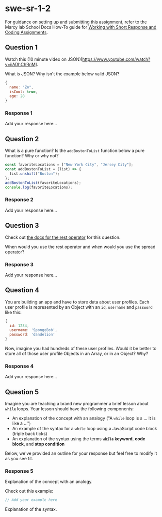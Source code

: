 # swe-sr-1-2

For guidance on setting up and submitting this assignment, refer to the Marcy lab School Docs How-To guide for [Working with Short Response and Coding Assignments](https://marcylabschool.gitbook.io/marcy-lab-school-docs/fullstack-curriculum/how-tos/working-with-assignments#how-to-work-on-assignments).

## Question 1

Watch this (10 minute video on JSON)[https://www.youtube.com/watch?v=iiADhChRriM].

What is JSON? Why isn't the example below valid JSON?

```js
{
  name: "Zo",
  isCool: true,
  age: 28
}
```

### Response 1

Add your response here...

## Question 2

What is a pure function? Is the `addBostonToList` function below a pure function? Why or why not?

```js
const favoriteLocations = ["New York City", "Jersey City"];
const addBostonToList = (list) => {
  list.unshift("Boston");
};
addBostonToList(favoriteLocations);
console.log(favoriteLocations);
```

### Response 2

Add your response here...

## Question 3

Check out [the docs for the rest operator](https://developer.mozilla.org/en-US/docs/Web/JavaScript/Reference/Functions/rest_parameters) for this question.

When would you use the rest operator and when would you use the spread operator?

### Response 3

Add your response here...

## Question 4

You are building an app and have to store data about user profiles. Each user profile is represented by an Object with an `id`, `username` and `password` like this:

```js
{
  id: 1234,
  username: 'SpongeBob',
  password: 'dandelion'
}
```

Now, imagine you had hundreds of these user profiles. Would it be better to store all of those user profile Objects in an Array, or in an Object? Why?

### Response 4

Add your response here...

## Question 5

Imagine you are teaching a brand new programmer a brief lesson about `while` loops. Your lesson should have the following components:
* An explanation of the concept with an analogy ("A `while` loop is a ... It is like a ...")
* An example of the syntax for a `while` loop using a JavaScript code block (triple back ticks)
* An explanation of the syntax using the terms **`while` keyword**, **code block**, and **stop condition**

Below, we've provided an outline for your response but feel free to modify it as you see fit.

### Response 5

Explanation of the concept with an analogy.

Check out this example:

```js
// Add your example here
```

Explanation of the syntax.